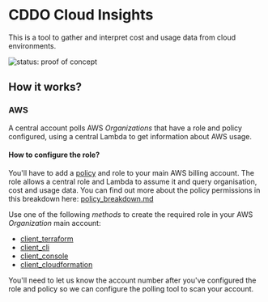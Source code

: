 # CDDO Cloud Insights

This is a tool to gather and interpret cost and usage data from cloud environments.

![status: proof of concept](https://img.shields.io/badge/status-proof%20of%20concept-orange)

## How it works?

### AWS

A central account polls AWS _Organizations_ that have a role and policy configured, using a central Lambda to get information about AWS usage.

#### How to configure the role?

You'll have to add a [policy](client_terraform/client_policy.json) and role to your main AWS billing account. The role allows a central role and Lambda to assume it and query organisation, cost and usage data. You can find out more about the policy permissions in this breakdown here: [policy_breakdown.md](policy_breakdown.md)

Use one of the following _methods_ to create the required role in your AWS _Organization_ main account:

- [client_terraform](client_terraform/)
- [client_cli](client_cli/)
- [client_console](client_console/)
- [client_cloudformation](client_cloudformation/)

You'll need to let us know the account number after you've configured the role and policy so we can configure the polling tool to scan your account.
